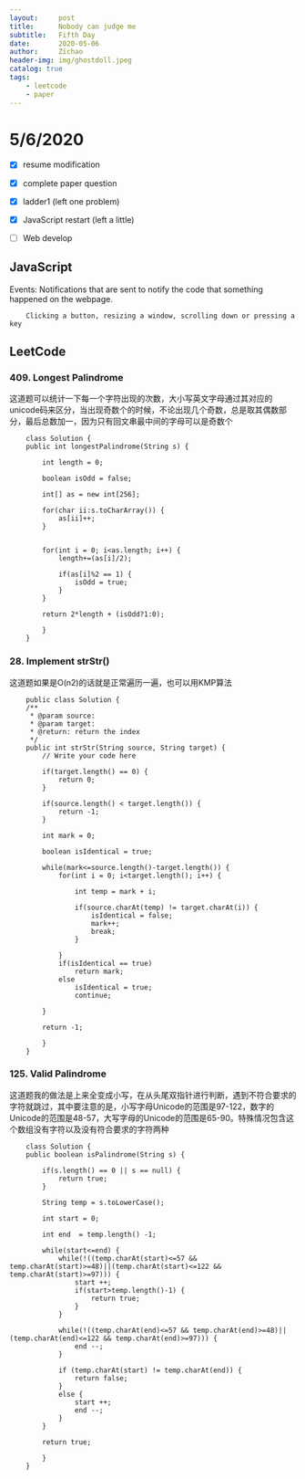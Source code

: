 ```yaml
---
layout:     post
title:      Nobody can judge me
subtitle:   Fifth Day
date:       2020-05-06
author:     Zichao
header-img: img/ghostdoll.jpeg
catalog: true
tags:
    - leetcode
    - paper
---
```


# 5/6/2020

- [x]  resume modification

- [x]  complete paper question

- [x]  ladder1 (left one problem)

- [x]  JavaScript restart (left a little)

- [ ]  Web develop

## JavaScript

Events: Notifications that are sent to notify the code that something happened on the webpage.

        Clicking a button, resizing a window, scrolling down or pressing a key

## LeetCode

### 409. Longest Palindrome

这道题可以统计一下每一个字符出现的次数，大小写英文字母通过其对应的unicode码来区分，当出现奇数个的时候，不论出现几个奇数，总是取其偶数部分，最后总数加一，因为只有回文串最中间的字母可以是奇数个

```
    class Solution {
    public int longestPalindrome(String s) {
        
        int length = 0;
        
        boolean isOdd = false;
        
        int[] as = new int[256];
        
        for(char ii:s.toCharArray()) {
            as[ii]++;
        }
        
        
        for(int i = 0; i<as.length; i++) {
            length+=(as[i]/2);
            
            if(as[i]%2 == 1) {
                isOdd = true;
            }
        }
        
        return 2*length + (isOdd?1:0);
        
        }
    }
```

### 28. Implement strStr()
这道题如果是O(n2)的话就是正常遍历一遍，也可以用KMP算法


```
    public class Solution {
    /**
     * @param source: 
     * @param target: 
     * @return: return the index
     */
    public int strStr(String source, String target) {
        // Write your code here
        
        if(target.length() == 0) {
            return 0;
        }
        
        if(source.length() < target.length()) {
            return -1;
        }
        
        int mark = 0;
        
        boolean isIdentical = true;
        
        while(mark<=source.length()-target.length()) {
            for(int i = 0; i<target.length(); i++) {
                
                int temp = mark + i;
                
                if(source.charAt(temp) != target.charAt(i)) {
                    isIdentical = false;
                    mark++;
                    break;
                }
                
            }
            if(isIdentical == true)
                return mark;
            else 
                isIdentical = true;
                continue;
            
        }
        
        return -1;
        
        }
    }
```

### 125. Valid Palindrome
这道题我的做法是上来全变成小写，在从头尾双指针进行判断，遇到不符合要求的字符就跳过，其中要注意的是，小写字母Unicode的范围是97-122，数字的Unicode的范围是48-57，大写字母的Unicode的范围是65-90。特殊情况包含这个数组没有字符以及没有符合要求的字符两种


```
    class Solution {
    public boolean isPalindrome(String s) {
        
        if(s.length() == 0 || s == null) {
            return true;
        }
        
        String temp = s.toLowerCase();
        
        int start = 0;
        
        int end  = temp.length() -1;
        
        while(start<=end) {
            while(!((temp.charAt(start)<=57 && temp.charAt(start)>=48)||(temp.charAt(start)<=122 && temp.charAt(start)>=97))) {
                start ++;
                if(start>temp.length()-1) {
                    return true;
                }
            }
            
            while(!((temp.charAt(end)<=57 && temp.charAt(end)>=48)||(temp.charAt(end)<=122 && temp.charAt(end)>=97))) {
                end --;
            }
            
            if (temp.charAt(start) != temp.charAt(end)) {
                return false;
            }
            else {
                start ++;
                end --;
            }
        }
        
        return true;
        
        }
    }
```